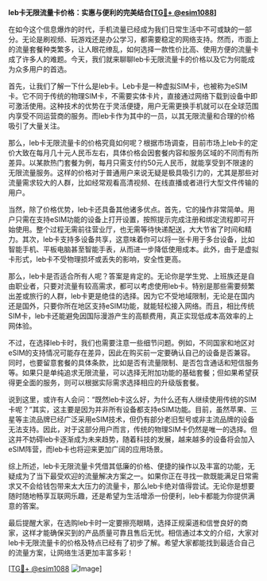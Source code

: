 **leb卡无限流量卡价格：实惠与便利的完美结合[[TG💪+ @esim1088](https://t.me/s/esim1088)]**

在如今这个信息爆炸的时代，手机流量已经成为我们日常生活中不可或缺的一部分。无论是刷视频、玩游戏还是办公学习，都需要稳定的网络支持。然而，市面上的流量套餐种类繁多，让人眼花缭乱，如何选择一款性价比高、使用方便的流量卡成了许多人的难题。今天，我们就来聊聊leb卡无限流量卡的价格以及它为何能成为众多用户的首选。

首先，让我们了解一下什么是leb卡。Leb卡是一种虚拟SIM卡，也被称为eSIM卡。它不同于传统的物理SIM卡，不需要实体卡片，直接通过网络下载到设备中即可激活使用。这种技术的优势在于灵活便捷，用户无需更换手机就可以在全球范围内享受不同运营商的服务。而leb卡作为其中的一员，以其无限流量和合理的价格吸引了大量关注。

那么，leb卡无限流量卡的价格究竟如何呢？根据市场调查，目前市场上leb卡的定价大致在每月几十元人民币左右，具体价格会因套餐内容和服务区域的不同而有所差异。以某款热门套餐为例，每月只需支付约50元人民币，就能享受到不限速的无限流量服务。这样的价格对于普通用户来说无疑是极具吸引力的，尤其是那些对流量需求较大的人群，比如经常观看高清视频、在线直播或者进行大型文件传输的用户。

当然，除了价格优势，leb卡还具备其他诸多优点。首先，它的操作非常简单。用户只需在支持eSIM功能的设备上打开设置，按照提示完成注册和绑定流程即可开始使用。整个过程无需前往营业厅，也无需等待快递配送，大大节省了时间和精力。其次，leb卡支持多设备共享，这意味着你可以将一张卡用于多台设备，比如智能手机、平板电脑甚至智能手表，从而进一步降低使用成本。此外，由于是虚拟卡形式，leb卡不受物理损坏或丢失的影响，安全性更高。

那么，leb卡是否适合所有人呢？答案是肯定的。无论你是学生党、上班族还是自由职业者，只要对流量有较高需求，都可以考虑使用leb卡。特别是那些需要频繁出差或旅行的人群，leb卡更是绝佳的选择。因为它不受地域限制，无论是在国内还是国外，只要你所在地区支持eSIM功能，就能轻松接入网络。而且，相比传统SIM卡，leb卡还能避免因国际漫游产生的高额费用，真正实现低成本高效率的上网体验。

不过，在选择leb卡时，我们也需要注意一些细节问题。例如，不同国家和地区对eSIM的支持情况可能存在差异，因此在购买前一定要确认自己的设备是否兼容。同时，也要留意套餐的具体条款，比如是否有流量限制、是否包含通话和短信服务等。如果只是单纯追求无限流量，可以选择无附加功能的基础套餐；但如果希望获得更全面的服务，则可以根据实际需求选择相应的升级版套餐。

说到这里，或许有人会问：“既然leb卡这么好，为什么还有人继续使用传统的SIM卡呢？”其实，这主要是因为并非所有设备都支持eSIM功能。目前，虽然苹果、三星等主流品牌已经广泛采用eSIM技术，但仍有部分老旧型号或非主流品牌的设备无法支持。因此，对于这部分用户而言，传统的物理SIM卡仍然是唯一的选择。但这并不妨碍leb卡逐渐成为未来趋势，随着科技的发展，越来越多的设备将会加入eSIM阵营，而leb卡也将迎来更加广阔的应用场景。

综上所述，leb卡无限流量卡凭借其低廉的价格、便捷的操作以及丰富的功能，无疑成为了当下最受欢迎的流量解决方案之一。如果你正在寻找一款既能满足日常需求又不会给钱包带来太大压力的流量卡，那么leb卡绝对值得尝试。无论你是想要随时随地畅享互联网乐趣，还是希望为生活增添一份便利，leb卡都能为你提供满意的答案。

最后提醒大家，在选购leb卡时一定要擦亮眼睛，选择正规渠道和信誉良好的商家，这样才能确保买到的产品质量可靠且售后无忧。相信通过本文的介绍，大家对leb卡无限流量卡的价格及特点已经有了初步了解。希望大家都能找到最适合自己的流量方案，让网络生活更加丰富多彩！

[[TG💪+ @esim1088](https://t.me/s/esim1088) ![Image](https://i.postimg.cc/4NQfJmqS/Snipaste-2025-05-13-00-14-12.png)]